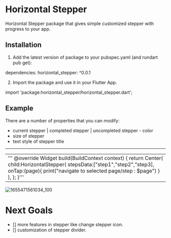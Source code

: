 # Horizontal Stepper

Horizontal Stepper package that gives simple customized stepper with progress to your app.

## Installation

1. Add the latest version of package to your pubspec.yaml (and rundart pub get):

dependencies:
  horizontal_stepper: ^0.0.1

2. Import the package and use it in your Flutter App.

import 'package:horizontal_stepper/horizontal_stepper.dart';


## Example

There are a number of properties that you can modify:

- current stepper | completed stepper | uncompleted stepper - color
- size of stepper
- text style of stepper title

<hr>

<table>
    <tr>
        <td>
           ''' @override
            Widget build(BuildContext context) {
                return Center(
                    child:HorizontalStepper(
                        stepsData:["step1","step2","step3],
                        onTap:(page){
                            print("navigate to selected page/step : $page")
                        }
                        ),
                    ); 
            }'''
        </td>
    </tr>
</table>

![1655471561034_100](https://user-images.githubusercontent.com/63536458/174306477-289d50de-8330-447d-a002-91f95a56add2.PNG)




# Next Goals

- [] more features in stepper like change stepper icon.
- [] customization of stepper divider. 


